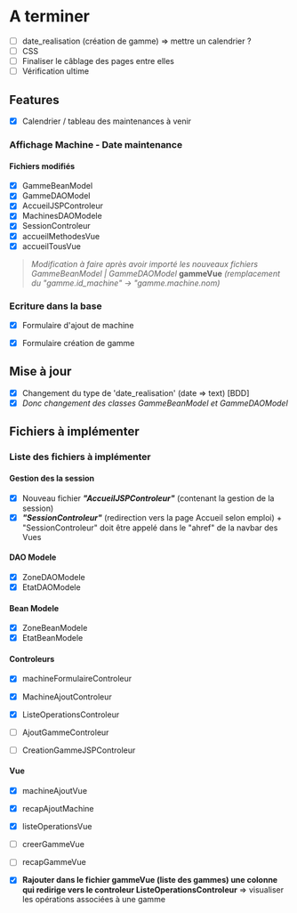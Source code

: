 # A terminer
- [ ] date_realisation (création de gamme) => mettre un calendrier ?
- [ ] CSS
- [ ] Finaliser le câblage des pages entre elles
- [ ] Vérification ultime

## Features
- [x] Calendrier / tableau des maintenances à venir
### Affichage Machine - Date maintenance
#### Fichiers modifiés 
- [x] GammeBeanModel
- [x] GammeDAOModel
- [x] AccueilJSPControleur
- [x] MachinesDAOModele
- [x] SessionControleur
- [x] accueilMethodesVue
- [x] accueilTousVue

> *Modification à faire après avoir importé les nouveaux fichiers GammeBeanModel | GammeDAOModel*
**gammeVue** *(remplacement du "gamme.id_machine" -> "gamme.machine.nom)*

### Ecriture dans la base
- [x] Formulaire d'ajout de machine
- [x] Formulaire création de gamme


## Mise à jour
- [x] Changement du type de 'date_realisation' (date => text) [BDD]
- [x] *Donc changement des classes _GammeBeanModel_ et _GammeDAOModel_*

## Fichiers à implémenter
### Liste des fichiers à implémenter
#### Gestion des la session
- [x] Nouveau fichier ***"AccueilJSPControleur"*** (contenant la gestion de la session)
- [x] ***"SessionControleur"*** (redirection vers la page Accueil selon emploi) + "SessionControleur" doit être appelé dans le "ahref" de la navbar des Vues

#### DAO Modele
- [x] ZoneDAOModele
- [x] EtatDAOModele

#### Bean Modele
- [x] ZoneBeanModele
- [x] EtatBeanModele

#### Controleurs
- [x] machineFormulaireControleur
- [x] MachineAjoutControleur

- [x] ListeOperationsControleur
- [ ] AjoutGammeControleur
- [ ] CreationGammeJSPControleur

#### Vue
- [x] machineAjoutVue
- [x] recapAjoutMachine
- [x] listeOperationsVue
- [ ] creerGammeVue
- [ ] recapGammeVue

- [x] **Rajouter dans le fichier gammeVue (liste des gammes) une colonne qui redirige vers le controleur ListeOperationsControleur** => visualiser les opérations associées à une gamme


